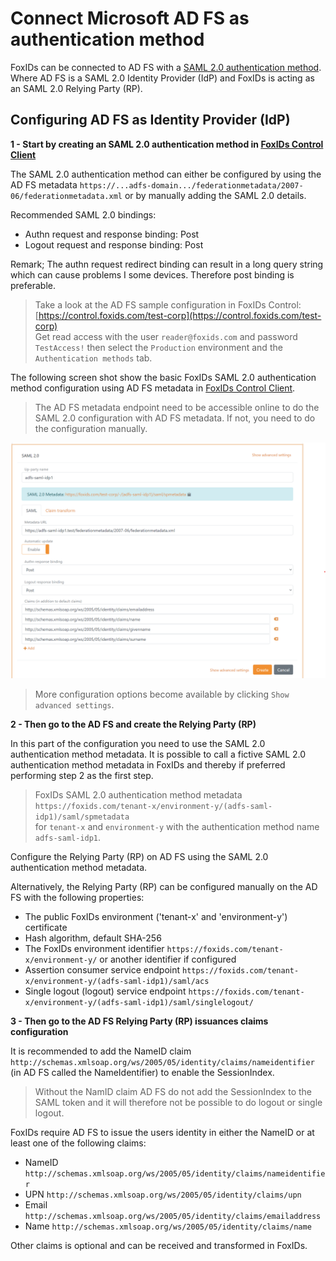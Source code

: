 # Connect Microsoft AD FS as authentication method

FoxIDs can be connected to AD FS with a [SAML 2.0 authentication method](auth-method-saml-2.0.md). Where AD FS is a SAML 2.0 Identity Provider (IdP) and FoxIDs is acting as an SAML 2.0 Relying Party (RP).
 
## Configuring AD FS as Identity Provider (IdP)

**1 - Start by creating an SAML 2.0 authentication method in [FoxIDs Control Client](control.md#foxids-control-client)**

The SAML 2.0 authentication method can either be configured by using the AD FS metadata `https://...adfs-domain.../federationmetadata/2007-06/federationmetadata.xml` or by manually adding the SAML 2.0 details.

Recommended SAML 2.0 bindings:
- Authn request and response binding: Post
- Logout request and response binding: Post

Remark; The authn request redirect binding can result in a long query string which can cause problems I some devices. Therefore post binding is preferable.

> Take a look at the AD FS sample configuration in FoxIDs Control: [https://control.foxids.com/test-corp](https://control.foxids.com/test-corp)  
> Get read access with the user `reader@foxids.com` and password `TestAccess!` then select the `Production` environment and the `Authentication methods` tab.

The following screen shot show the basic FoxIDs SAML 2.0 authentication method configuration using AD FS metadata in [FoxIDs Control Client](control.md#foxids-control-client).

> The AD FS metadata endpoint need to be accessible online to do the SAML 2.0 configuration with AD FS metadata. If not, you need to do the configuration manually.

![Configure SAML 2.0 AD FS authentication method](images/configure-saml-adfs-auth-method.png)

> More configuration options become available by clicking `Show advanced settings`.

**2 - Then go to the AD FS and create the Relying Party (RP)**

In this part of the configuration you need to use the SAML 2.0 authentication method metadata. It is possible to call a fictive SAML 2.0 authentication method metadata in FoxIDs and thereby if preferred performing step 2 as the first step.

> FoxIDs SAML 2.0 authentication method metadata `https://foxids.com/tenant-x/environment-y/(adfs-saml-idp1)/saml/spmetadata`  
> for `tenant-x` and `environment-y` with the authentication method name `adfs-saml-idp1`.

Configure the Relying Party (RP) on AD FS using the SAML 2.0 authentication method metadata.

Alternatively, the Relying Party (RP) can be configured manually on the AD FS with the following properties:

- The public FoxIDs environment ('tenant-x' and 'environment-y') certificate
- Hash algorithm, default SHA-256
- The FoxIDs environment identifier `https://foxids.com/tenant-x/environment-y/` or another identifier if configured
- Assertion consumer service endpoint `https://foxids.com/tenant-x/environment-y/(adfs-saml-idp1)/saml/acs`
- Single logout (logout) service endpoint `https://foxids.com/tenant-x/environment-y/(adfs-saml-idp1)/saml/singlelogout/`

**3 - Then go to the AD FS Relying Party (RP) issuances claims configuration**

It is recommended to add the NameID claim `http://schemas.xmlsoap.org/ws/2005/05/identity/claims/nameidentifier` (in AD FS called the NameIdentifier) to enable the SessionIndex. 

> Without the NamID claim AD FS do not add the SessionIndex to the SAML token and it will therefore not be possible to do logout or single logout.

FoxIDs require AD FS to issue the users identity in either the NameID or at least one of the following claims:

- NameID `http://schemas.xmlsoap.org/ws/2005/05/identity/claims/nameidentifier`
- UPN `http://schemas.xmlsoap.org/ws/2005/05/identity/claims/upn`
- Email `http://schemas.xmlsoap.org/ws/2005/05/identity/claims/emailaddress`
- Name `http://schemas.xmlsoap.org/ws/2005/05/identity/claims/name`

Other claims is optional and can be received and transformed in FoxIDs.

